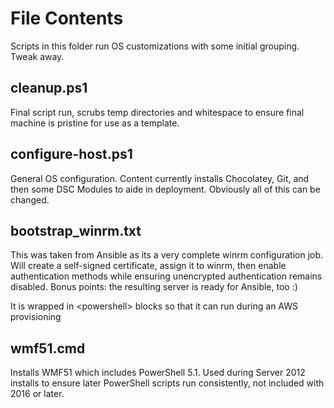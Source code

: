 # File Contents

Scripts in this folder run OS customizations with some initial grouping.  Tweak away.

## cleanup.ps1

Final script run, scrubs temp directories and whitespace to ensure final machine is pristine for use as a template.

## configure-host.ps1

General OS configuration. Content currently installs Chocolatey, Git, and then some DSC Modules to aide in deployment. Obviously all of this can be changed.

## bootstrap_winrm.txt

This was taken from Ansible as its a very complete winrm configuration job.  Will create a self-signed certificate, assign it to winrm, then enable authentication methods while ensuring unencrypted authentication remains disabled.  Bonus points: the resulting server is ready for Ansible, too :)

It is wrapped in \<powershell\> blocks so that it can run during an AWS provisioning

## wmf51.cmd

Installs WMF51 which includes PowerShell 5.1.  Used during Server 2012 installs to ensure later PowerShell scripts run consistently, not included with 2016 or later.
